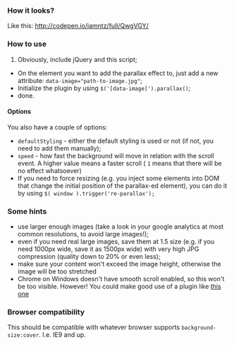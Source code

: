 ### How it looks?

Like this: http://codepen.io/iamntz/full/QwgVGY/

### How to use

1. Obviously, include jQuery and this script;
- On the element you want to add the parallax effect to, just add a new attribute: `data-image="path-to-image.jpg"`;
- Initialize the plugin by using `$('[data-image]').parallax()`;
- done.

#### Options
You also have a couple of options:

- `defaultStyling` - either the default styling is used or not (if not, you need to add them manually);
- `speed` - how fast the background will move in relation with the scroll event. A higher value means a faster scroll ( `1` means that there will be no effect whatsoever)
- If you need to force resizing (e.g. you inject some elements into DOM that change the initial position of the parallax-ed element), you can do it by using `$( window ).trigger('re-parallax');`

### Some hints

- use larger enough images (take a look in your google analytics at most common resolutions, to avoid large images!);
- even if you need real large images, save them at 1.5 size (e.g. if you need 1000px wide, save it as 1500px wide) with very high JPG compression (quality down to 20% or even less);
- make sure your content won't exceed the image height, otherwise the image will be too stretched
- Chrome on Windows doesn't have smooth scroll enabled, so this won't be too visible. However! You could make good use of a plugin like [this one](https://github.com/simov/simplr-smoothscroll)

### Browser compatibility
This should be compatible with whatever browser supports `background-size:cover`. I.e. IE9 and up.
